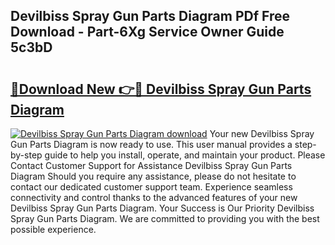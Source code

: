 ## Devilbiss Spray Gun Parts Diagram PDf Free Download - Part-6Xg Service Owner Guide 5c3bD

# <h2><a href="http://dfr5zp.blite.top/?on=Devilbiss+Spray+Gun+Parts+Diagram">🔗Download New 👉🔴 Devilbiss Spray Gun Parts Diagram</a></h2>

[![Devilbiss Spray Gun Parts Diagram download](https://i.imgur.com/lujVjoI.png)](http://dfr5zp.blite.top/?on=Devilbiss+Spray+Gun+Parts+Diagram)
Your new Devilbiss Spray Gun Parts Diagram is now ready to use. This user manual provides a step-by-step guide to help you install, operate, and maintain your product. Please Contact Customer Support for Assistance Devilbiss Spray Gun Parts Diagram Should you require any assistance, please do not hesitate to contact our dedicated customer support team. Experience seamless connectivity and control thanks to the advanced features of your new Devilbiss Spray Gun Parts Diagram. Your Success is Our Priority Devilbiss Spray Gun Parts Diagram. We are committed to providing you with the best possible experience.
